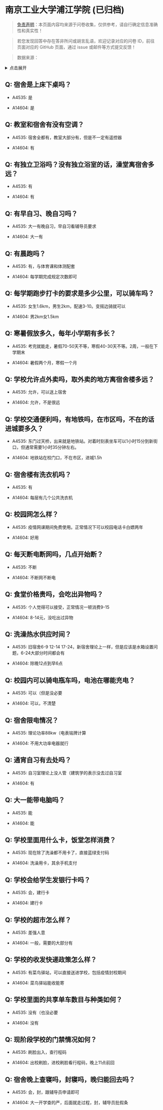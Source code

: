 # 南京工业大学浦江学院 (已归档)

> [免责声明](https://colleges.chat/#_3)：本页面内容均来源于问卷收集，仅供参考，请自行确定信息准确性和真实性！

> 若您发现回答中存在答非所问或胡言乱语，欢迎记录对应的问卷 ID，前往页面对应的 GitHub 页面，通过 issue 或邮件等方式提交反馈！

> 数据来源：

<details><summary>点击展开</summary>
<ul>
<li>A4535: 匿名 (2022 年 06 月)</li>
<li>A14604: 匿名 (2022 年 07 月)</li>
</ul>
</details>

## Q: 宿舍是上床下桌吗？

- A4535: 是

- A14604: 是

## Q: 教室和宿舍有没有空调？

- A4535: 宿舍全都有，教室大部分有，但是不一定有遥控器

- A14604: 有

## Q: 有独立卫浴吗？没有独立浴室的话，澡堂离宿舍多远？

- A4535: 有

- A14604: 有

## Q: 有早自习、晚自习吗？

- A4535: 大一有晚自习，早自习看辅导员要求

- A14604: 大一有

## Q: 有晨跑吗？

- A4535: 有，与体育课和体测配套

- A14604: 每学期完成规定次数即可

## Q: 每学期跑步打卡的要求是多少公里，可以骑车吗？

- A4535: 女生1.6km，男生2km，配速3-10。变摇边骑就可以

- A14604: 男2km女1.5km

## Q: 寒暑假放多久，每年小学期有多长？

- A4535: 考完就能走，暑假70-50天不等，寒假40-30天不等。2周，一般在下学期末

- A14604: 暑假两个月，寒假一个月

## Q: 学校允许点外卖吗，取外卖的地方离宿舍楼多远？

- A4535: 允许，可以送上宿舍

- A14604: 允许，不是很远

## Q: 学校交通便利吗，有地铁吗，在市区吗，不在的话进城要多久？

- A4535: 东门过天桥，出来就是地铁站。对着时刻表坐车可以1小时15分到新街口，但通常需要1小时35分钟左右。

- A14604: 地铁站在校门口，不在市区，进城1.5h

## Q: 宿舍楼有洗衣机吗？

- A4535: 有

- A14604: 每层有几个公共洗衣机

## Q: 校园网怎么样？

- A4535: 疫情网课期间免费使用。正常情况下可以校园电话卡白嫖两年

- A14604: 好用

## Q: 每天断电断网吗，几点开始断？

- A4535: 不断

- A14604: 不断网不断电

## Q: 食堂价格贵吗，会吃出异物吗？

- A4535: 个人觉得可以接受，正常情况一顿消费9-15

- A14604: 8-14元，没吃出过异物

## Q: 洗澡热水供应时间？

- A4535: 旧宿舍6-9 12-14 17-24，新宿舍理论上一样，但是应该是水箱设置问题，6-24大部分时间都会有

- A14604: 除晚12点到早6点

## Q: 校园内可以骑电瓶车吗，电池在哪能充电？

- A4535: 可以（但是没必要

- A14604: 可以，不清楚

## Q: 宿舍限电情况？

- A4535: 理论功率88kw（电表铭牌计算

- A14604: 不用大功率电器就行

## Q: 通宵自习有去处吗？

- A4535: 自习室理论上没人管（建筑学的表示没去过自习室

- A14604: 有

## Q: 大一能带电脑吗？

- A4535: 能

- A14604: 能

## Q: 学校里面用什么卡，饭堂怎样消费？

- A4535: 现在除了洗澡都不用卡了，直接蓝绿支付码

- A14604: 洗澡用卡，其余手机支付

## Q: 学校会给学生发银行卡吗？

- A4535: 会，建行卡

- A14604: 建行卡

## Q: 学校的超市怎么样？

- A4535: 差强人意

- A14604: 一般，需要的大部分有

## Q: 学校的收发快递政策怎么样？

- A4535: 有菜鸟驿站，可以直接送进学校，包括疫情封校期间

- A14604: 菜鸟驿站能收能寄

## Q: 学校里面的共享单车数目与种类如何？

- A4535: 没有（也没必要

- A14604: 没有

## Q: 现阶段学校的门禁情况如何？

- A4535: 刷脸出入，查行程码

- A14604: 出校刷脸，进校刷脸看行程码，晚上11点前回

## Q: 宿舍晚上查寝吗，封寝吗，晚归能回去吗？

- A4535: 会，封，跟辅导员申请即可

- A14604: 大一开学查的严，后面就走过程，封，辅导员批假条

